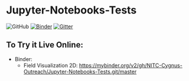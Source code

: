# Jupyter-Notebooks-Tests

![GitHub](https://img.shields.io/github/license/NITC-Cygnus-Outreach/Jupyter-Notebooks-Tests)
[![Binder](https://mybinder.org/badge_logo.svg)](https://mybinder.org/v2/gh/NITC-Cygnus-Outreach/Jupyter-Notebooks-Tests.git/master)
[![Gitter](https://badges.gitter.im/NITC-Cygnus-Outreach/community.svg)](https://gitter.im/NITC-Cygnus-Outreach/community?utm_source=badge&utm_medium=badge&utm_campaign=pr-badge)

## To Try it Live Online:
- Binder:
  + Field Visualization 2D: https://mybinder.org/v2/gh/NITC-Cygnus-Outreach/Jupyter-Notebooks-Tests.git/master
